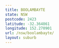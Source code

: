 ```yaml
---
title: BOOLAMBAYTE
state: NSW
postcode: 2423
latitude: -32.364861
longitude: 152.270901
url: /nsw/boolambayte/
layout: suburb
---
```

